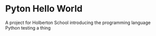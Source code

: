 # Pyton Hello World
A project for Holberton School introducing the programming language Python
testing a thing
